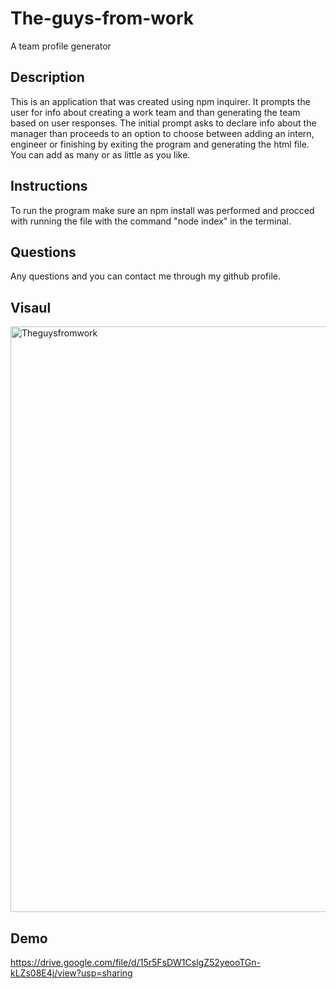 # The-guys-from-work

A team profile generator

## Description

This is an application that was created using npm inquirer. It prompts the user for info
about creating a work team and than generating the team based on user responses. The initial prompt asks to declare info about the manager than proceeds to an option to choose between adding an intern, engineer or finishing by exiting the program and generating the html file. You can add as many or as little as you like.

## Instructions

To run the program make sure an npm install was performed and procced with running the file with the command "node index" in the terminal.

## Questions

Any questions and you can contact me through my github profile.

## Visaul

<img width="937" alt="Theguysfromwork" src="https://user-images.githubusercontent.com/73912705/108609642-4505cd80-739d-11eb-8072-a429d0a45f45.PNG">

## Demo

https://drive.google.com/file/d/15r5FsDW1CslgZ52yeooTGn-kLZs08E4j/view?usp=sharing
